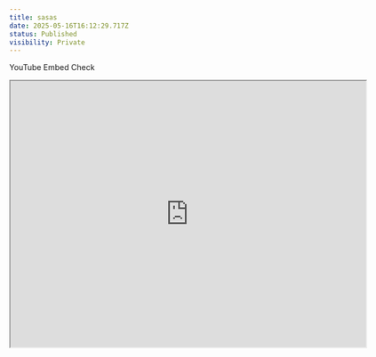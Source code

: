 ```yaml
---
title: sasas
date: 2025-05-16T16:12:29.717Z
status: Published
visibility: Private
---
```


<p>YouTube Embed Check</p><p></p><div data-youtube-video=""><iframe width="640" height="480" allowfullscreen="true" autoplay="false" disablekbcontrols="false" enableiframeapi="false" endtime="0" ivloadpolicy="0" loop="false" modestbranding="false" origin="" playlist="" rel="1" src="https://www.youtube.com/embed/CKJA9blyMUg?rel=1" start="0"></iframe></div>
